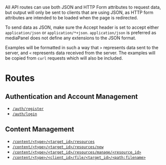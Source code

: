 All API routes can use both JSON and HTTP Form attributes to request data, but
output will only be sent to clients that are using JSON, as HTTP form
attributes are intended to be loaded when the page is redirected.

To send data as JSON, make sure the Accept header is set to accept either
`application/json` or `application/*+json`. `application/json` is preferred as
mediaPanel does not define any extensions to the JSON format.

Examples will be formatted in such a way that `>` represents data sent to the
server, and `<` represents data received from the server. The examples will
be copied from `curl` requests which will also be included.

# Routes

## Authentication and Account Management

- [`/auth/register`](routes/auth#register)
- [`/auth/login`](routes/auth#login)

## Content Management

- [`/content/<type>/<target_id>/resources`](routes/content_manager#list-resources)
- [`/content/<type>/<target_id>/resources/new`](routes/content_manager#upload-resource)
- [`/content/<type>/<target_id>/resources/manage/<resource_id>`](routes/content_manager#manage-resource)
- [`/content/<type>/<client_id>/file/<target_id>/<path:filename>`](routes/content_manager#resource-file)
